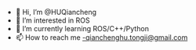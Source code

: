 - 👋 Hi, I’m @HUQiancheng
- 👀 I’m interested in ROS
- 🌱 I’m currently learning ROS/C++/Python
- 📫 How to reach me -qianchenghu.tongji@gmail.com

<!---
HUQiancheng/HUQiancheng is a ✨ special ✨ repository because its `README.md` (this file) appears on your GitHub profile.
You can click the Preview link to take a look at your changes.
--->
